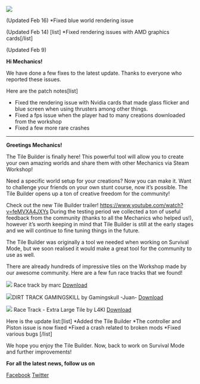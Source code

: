 ![](https://i.imgur.com/IMEXkQs.png)

(Updated Feb 16)
*Fixed blue world rendering issue


(Updated Feb 14)
[list]
*Fixed rendering issues with AMD graphics cards[/list]

(Updated Feb 9)

**Hi Mechanics!**

We have done a few fixes to the latest update. Thanks to everyone who reported these issues. 

Here are the patch notes[list]
* Fixed the rendering issue with Nvidia cards
that made glass flicker and blue screen when using thrusters
among other things. 
* Fixed a fps issue when the player had to many creations downloaded 
from the workshop
* Fixed a few more rare crashes

-------------------------------------------------------------------------------------

**Greetings Mechanics!**

The Tile Builder is finally here! This powerful tool will allow you to create your own amazing worlds and share them with other Mechanics via Steam Workshop!

Need a specific world setup for your creations? Now you can make it. Want to challenge your friends on your own stunt course, now it’s possible. The Tile Builder opens up a ton of creative freedom for the community!

Check out the new Tile Builder trailer!
https://www.youtube.com/watch?v=feMVXA4JXYs
During the testing period we collected a ton of useful feedback from the community (thanks to all the Mechanics who helped us!), however it’s worth keeping in mind that Tile Builder is still at the early stages and we will continue to fine tuning things in the future.

The Tile Builder was originally a tool we needed when working on Survival Mode, but we soon realised it would make a great tool for the community to use as well.

There are already hundreds of impressive tiles on the Workshop made by our awesome community. Here are a few fun race tracks that we found!

![](https://i.imgur.com/PDcszKo.jpg)
Race track by marc
[Download](http://steamcommunity.com/sharedfiles/filedetails/?id=1282969907&searchtext=race)

![](https://i.imgur.com/g3SFYGE.jpg)DIRT TRACK GAMINGSKILL by Gamingskull -Juan-
[Download](http://steamcommunity.com/sharedfiles/filedetails/?id=1285020977&searchtext=race+track)

![](https://i.imgur.com/6zLWkh7.jpg)
Race Track - Extra Large Tile by L4KI
[Download](http://steamcommunity.com/sharedfiles/filedetails/?id=1284570911&searchtext=race+track)

Here is the update list:[list]
*Added the Tile Builder
*The controller and Piston issue is now fixed 
*Fixed a crash related to broken mods
*Fixed various bugs
[/list]

We hope you enjoy the Tile Builder. Now, back to work on Survival Mode and further improvements!

**For all the latest news, follow us on**

[Facebook](https://www.facebook.com/scrapmechanic/)
[Twitter](https://twitter.com/ScrapMechanic)